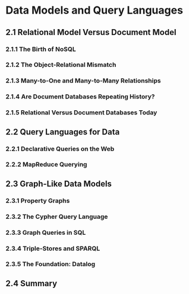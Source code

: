 # Data Models and Query Languages

## 2.1 Relational Model Versus Document Model

### 2.1.1 The Birth of NoSQL
### 2.1.2 The Object-Relational Mismatch
### 2.1.3 Many-to-One and Many-to-Many Relationships
### 2.1.4 Are Document Databases Repeating History?
### 2.1.5 Relational Versus Document Databases Today

## 2.2 Query Languages for Data

### 2.2.1 Declarative Queries on the Web
### 2.2.2 MapReduce Querying

## 2.3 Graph-Like Data Models

### 2.3.1 Property Graphs
### 2.3.2 The Cypher Query Language
### 2.3.3 Graph Queries in SQL
### 2.3.4 Triple-Stores and SPARQL
### 2.3.5 The Foundation: Datalog

## 2.4 Summary


